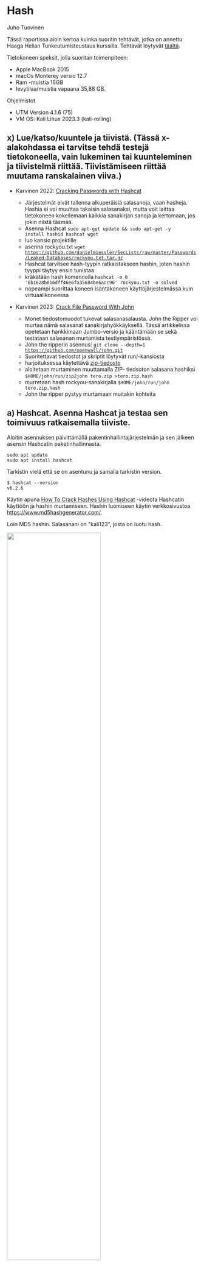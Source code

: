 # Hash
Juho Tuovinen

Tässä raportissa aioin kertoa kuinka suoritin tehtävät, jotka on annettu Haaga Helian Tunkeutumisteustaus kurssilla. Tehtävät löytyvät [täältä](https://terokarvinen.com/2023/eettinen-hakkerointi-2023/#h7-hash).

Tietokoneen speksit, jolla suoritan toimenpiteen:
- Apple MacBook 2015
- macOs Monterey versio 12.7
- Ram -muistia 16GB
- levytilaa/muistia vapaana 35,88 GB.

Ohjelmistot
- UTM Version 4.1.6 (75)
- VM OS: Kali Linux 2023.3 (kali-rolling)


## x) Lue/katso/kuuntele ja tiivistä. (Tässä x-alakohdassa ei tarvitse tehdä testejä tietokoneella, vain lukeminen tai kuunteleminen ja tiivistelmä riittää. Tiivistämiseen riittää muutama ranskalainen viiva.)
- Karvinen 2022: [Cracking Passwords with Hashcat](https://terokarvinen.com/2022/cracking-passwords-with-hashcat/)
  - Järjestelmät eivät tallenna alkuperäisiä salasanoja, vaan hasheja. Hashia ei voi muuttaa takaisin salasanaksi, mutta voit laittaa tietokoneen kokeilemaan kaikkia sanakirjan sanoja ja kertomaan, jos jokin niistä täsmää.
  - Asenna Hashcat <code>sudo apt-get update && sudo apt-get -y install hashid hashcat wget</code>
  - luo kansio projektille
  - asenna rockyou.txt <code>wget https://github.com/danielmiessler/SecLists/raw/master/Passwords/Leaked-Databases/rockyou.txt.tar.gz</code>
  - Hashcat tarvitsee hash-tyypin ratkaistakseen hashin, joten hashin tyyppi täytyy ensin tunistaa
  - kräkätään hash komennolla <code>hashcat -m 0 '6b1628b016dff46e6fa35684be6acc96' rockyou.txt -o solved</code>
  - nopeampi suorittaa koneen isäntäkoneen käyttöjärjestelmässä kuin virtuaalikoneessa

- Karvinen 2023: [Crack File Password With John](https://terokarvinen.com/2023/crack-file-password-with-john/)
  - Monet tiedostomuodot tukevat salasanasalausta. John the Ripper voi murtaa nämä salasanat sanakirjahyökkäyksellä. Tässä artikkelissa opetetaan hankkimaan Jumbo-versio ja kääntämään se sekä testataan salasanan murtamista testiympäristössä.
  - John the ripperin asennus: <code>git clone --depth=1 https://github.com/openwall/john.git</code>
  - Suoritettavat tiedostot ja skriptit löytyvät run/-kansiosta
  - harjoituksessa käytettävä [zip-tiedosto](https://terokarvinen.com/2023/crack-file-password-with-john/tero.zip)
  - aloitetaan murtaminen muuttamalla ZIP- tiedsoton salasana hashiksi <code>$HOME/john/run/zip2john tero.zip >tero.zip.hash</code>
  - murretaan hash rockyou-sanakirjalla <code>$HOME/john/run/john tero.zip.hash </code>
  - John the ripper pystyy murtamaan muitakin kohteita


## a) Hashcat. Asenna Hashcat ja testaa sen toimivuus ratkaisemalla tiiviste.

Aloitin asennuksen päivittämällä pakentinhallintajärjestelmän ja sen jälkeen asensin Hashcatin paketinhallinnasta.
`````
sudo apt update
sudo apt install hashcat
`````
Tarkistin vielä että se on asentunu ja samalla tarkistin version.
````
$ hashcat --version
v6.2.6
````

Käytin apuna [How To Crack Hashes Using Hashcat](https://www.youtube.com/watch?v=fVgzY5OJeIE) -videota Hashcatin käyttöön ja hashin murtamiseen. Hashin luomiseen käytin verkkosivustoa https://www.md5hashgenerator.com/.

Loin MD5 hashin. Salasanani on "kali123", josta on luotu hash.

<img src="/images/cat1.png" alt="" title="" width="70%" height="70%">

Testaan tunistaako Hash Identifier hashia. Avaan komennolla <code>hash-identifier</code> ja syötän hashin.


``````
HASH: 0cd698a0503946a852f2f81cc7d63ee3

Possible Hashs:
[+] MD5
[+] Domain Cached Credentials - MD4(MD4(($pass)).(strtolower($username)))
``````
Identifier tunnisti, että hash on mahdollisesti tyyppiä MD5.

Tallennan hashin tiedostoon murtamista varten <code>echo "0cd698a0503946a852f2f81cc7d63ee3" > hash.txt"</code>. Tarkistan mitä modulia käytetään, jotta Hashcat osaa alkaa murtaman hashia.

`````
$ hashcat -h |grep MD5                                                              
      0 | MD5                                                        | Raw Hash
   5100 | Half MD5                                                   | Raw Hash
     50 | HMAC-MD5 (key = $pass)                                     | Raw Hash authenticated
     60 | HMAC-MD5 (key = $salt)                                     | Raw Hash authenticated
  11900 | PBKDF2-HMAC-MD5                                            | Generic KDF
  11400 | SIP digest authentication (MD5)                            | Network Protocol
   5300 | IKE-PSK MD5                                                | Network Protocol
    ....(JATKUU)....
`````

Tässä tapauksessa module "0", koska tarkaisemme pelkän hashin. Aloitetaan murtaminen <code>hashcat -m 0 hash.txt /usr/share/wordlists/rockyou.txt"</code>.
- <code>-m 0</code>: moduli 0
- <code>hash.txt</code>: tiedosto, johon olen tallentanut luomani MD5-hashin
- <code>/usr/share/wordlists/rockyou.txt</code>: kansio, jossa sanakirja sijaitsee. Käytän tässä rockyou.txt- sanakirjaa apuna.

Tulos:
``````
0cd698a0503946a852f2f81cc7d63ee3:kali123                  
                                                          
Session..........: hashcat
Status...........: Cracked
Hash.Mode........: 0 (MD5)
Hash.Target......: 0cd698a0503946a852f2f81cc7d63ee3
Time.Started.....: Fri Dec  8 15:00:50 2023 (1 sec)
Time.Estimated...: Fri Dec  8 15:00:51 2023 (0 secs)
Kernel.Feature...: Pure Kernel
Guess.Base.......: File (/usr/share/wordlists/rockyou.txt)
Guess.Queue......: 1/1 (100.00%)
Speed.#1.........:   328.5 kH/s (0.13ms) @ Accel:256 Loops:1 Thr:1 Vec:4
Recovered........: 1/1 (100.00%) Digests (total), 1/1 (100.00%) Digests (new)
Progress.........: 78848/14344385 (0.55%)
Rejected.........: 0/78848 (0.00%)
Restore.Point....: 77824/14344385 (0.54%)
Restore.Sub.#1...: Salt:0 Amplifier:0-1 Iteration:0-1
Candidate.Engine.: Device Generator
Candidates.#1....: superm -> jasons1

Started: Fri Dec  8 15:00:05 2023
Stopped: Fri Dec  8 15:00:52 2023
``````
Ensimmäiseltä riviltä nähdään hash ja salasana, jonka muutin alussa MD5-hashiksi, eli murtaminen onnistui.

## b) John. Asenna Jumbo John ja testaa sen toimivuus murtamalla jonkin tiedoston salasana.

Asennan John the ripper -github varaston työpöydälle <code>git clone https://github.com/openwall/john.git</code>. Luon aikaisemmin luodusta hash.txt- tiedostosta ZIP- tiedoston, joka aukeaa salasananalla "kali123".

    zip --password kali123 hash.zip hash.txt 

<img src="/images/zip1.png" alt="" title="" width="70%" height="70%">

Tarvitsemme salasanasta hashin; käytetään <code>zip2john</code>

``````
$ zip2john hash.zip
ver 1.0 efh 5455 efh 7875 hash.zip/hash.txt PKZIP Encr: 2b chk, TS_chk, cmplen=45, decmplen=33, crc=22B5A86E ts=75A2 cs=75a2 type=0
hash.zip/hash.txt:$pkzip$1*2*2*0*2d*21*22b5a86e*0*42*0*2d*75a2*9be3a7a90bc22865b4132e73371ee66c96797fe16cf103398412fc302c188ca026e9c8b3d0a5b5befb9300f206*$/pkzip$:hash.txt:hash.zip::hash.zip
``````
Tallenetaa hash uuteen tiedostoon hash2.txt: <code>zip2john hash.zip > hash2.txt"</code>. Siten aloitetaan murtaminen

``````
$ john --format=zip hash2.txt                                            
Using default input encoding: UTF-8
No password hashes loaded (see FAQ)
``````

Ei onnistunut.

Katsoin apua aikaisemmasta [Tero Karvisen artikkelista](https://terokarvinen.com/2023/crack-file-password-with-john/) ja siirtin hash2.txt tiedoston työpöydältä run-kansioon ja ajoin siellä. 

    john hash2.txt.

Nyt onnistui.

<img src="/images/john1.png" alt="" title="" width="70%" height="70%">

## c) f5bc7fcc7f5b3b6af7ff79e0feafad6d1a948b6a2c18de414993c1226be48c1f on erään tällä tehtäväsivulla olevan yksittäisen sanan tiiviste. Käytin hyvin yleistä ja tunnettua tiivistealgoritmia. Sanassa voi olla isoja kirjaimia, mutta ei erikoismerkkejä. Minkä sanan tiiviste on kyseessä?

Kokeilin ensin Hash Identifier:ia:

``````
 HASH: f5bc7fcc7f5b3b6af7ff79e0feafad6d1a948b6a2c18de414993c1226be48c1f

Possible Hashs:
[+] SHA-256
[+] Haval-256
```````
```````
$ hashcat -h |grep sha    
    170 | sha1(utf16le($pass))                                       | Raw Hash
   1470 | sha256(utf16le($pass))                                     | Raw Hash
  10870 | sha384(utf16le($pass))                                     | Raw Hash
   1770 | sha512(utf16le($pass))                                     | Raw Hash
  21300 | md5($salt.sha1($salt.$pass))                               | Raw Hash salted and/or itera
```````
Tallennetaan has tiedostoon hash3.txt. Koska tehtävänannossa kerrottiin "Käytin hyvin yleistä ja tunnettua tiivistealgoritmia", oletan, että kyseessä voisi olla SHA-256.

    echo "f5bc7fcc7f5b3b6af7ff79e0feafad6d1a948b6a2c18de414993c1226be48c1f" > hash3.txt            

Kokeillaan lähteekö seuraavalla komennolla <code>hashcat -m 1470 hash3.txt /usr/share/wordlists/rockyou.txt</code>. "Exhausted" eli en saanut hashia murrettua Hashcatilla. Sanalistan sanat eivät täsmännee tiivisteen kanssa. Päätin lähteä yrittämään internetistä löytyviä sha-256 dekoodereita ja törmäsin https://md5decrypt.net/en/Sha256/, jolla dekryptaus yllätyksekseni onnistuikin. Sanaksi paljastui "Sertificate". 

<img src="/images/sah256.png" alt="" title="" width="70%" height="70%">

Sana myös klytyy sivulta, niin kuin tehtävänannossa kerrotaan. Eli tiiviste suurella todennäköisyydella on tyyppiä SHA-256.

<img src="/images/serti.png" alt="" title="" width="70%" height="70%">

## d) Cheatsheet. Kerää kurssilaisten raporteista käteviä tekniikoita. Kerää itse tekniikat ja komennot, älä pelkästään kuvaile. Muista lähdeviitteet. Tee tiivis ja selkeä cheatsheet, josta löydät tarvittavat tiedot lipunryöstössä. (Tässä alatehtävässä ei tarvitse tehdä testejä koneella)

### Fuzzaus
### Porttiskannaus
   - <code>sudo nmap -p- -sV [IP]</code> skannaa portit 0-65535, <code>-sV<code> on palvelu- ja versiotiedot hakeva porttiskannaus ([Sawulohi](https://github.com/sawulohi/PenTest/tree/main/h6)).
   - <code>sudo nmap [IP] -p- -A<code> skannaa kaikki portit ja suorittaa käyttöjärjestelmän tunnistuksen ja version tunnistuksen ([Sawulohi](https://github.com/sawulohi/PenTest/blob/main/h1/README.md)).




## e) Viittaa. Tarkista, että jokaisessa raportissasi on lähdeviitteet kunnossa. Jokaisen raportin tulee viitata ainakin kurssiin / tehtäväsivuun. Kaikkiin muihinkin käytettyihin lähteisiin tulee viitata, kuten kurssikavereiden raportteihin, weppisivuihin, man-sivuihin... (Tässä alatehtävässä ei tarvitse tehdä testejä koneella).




## Lähteet

https://terokarvinen.com/2023/eettinen-hakkerointi-2023/#h7-hash

https://terokarvinen.com/2022/cracking-passwords-with-hashcat/

https://terokarvinen.com/2023/crack-file-password-with-john/

https://www.youtube.com/watch?v=fVgzY5OJeIE

https://www.md5hashgenerator.com/

https://md5decrypt.net/en/Sha256/

https://www.dcode.fr/sha256-hash

https://www.youtube.com/watch?v=TfmY03B07ww

https://github.com/openwall/john

https://md5hashing.net/hash

https://www.youtube.com/watch?v=XjVYl1Ts6XI&t=383s

https://chat.openai.com/
